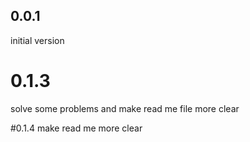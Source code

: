 ## 0.0.1
initial version

# 0.1.3
solve some problems and make read me file more clear

#0.1.4
make read me more clear

